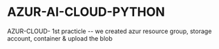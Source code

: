 # AZUR-AI-CLOUD-PYTHON
AZUR-CLOUD-
1st practicle -- we created azur resource group, storage account, container & upload the blob

